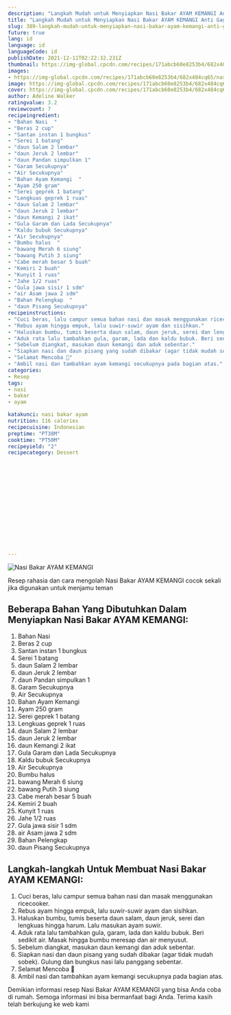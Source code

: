 ```yaml
---
description: "Langkah Mudah untuk Menyiapkan Nasi Bakar AYAM KEMANGI Anti Gagal"
title: "Langkah Mudah untuk Menyiapkan Nasi Bakar AYAM KEMANGI Anti Gagal"
slug: 389-langkah-mudah-untuk-menyiapkan-nasi-bakar-ayam-kemangi-anti-gagal
future: true
lang: id
language: id
languageCode: id
publishDate: 2021-12-11T02:22:32.231Z 
thumbnail: https://img-global.cpcdn.com/recipes/171abcb60e8253b4/682x484cq65/nasi-bakar-ayam-kemangi-foto-resep-utama.png
images:
- https://img-global.cpcdn.com/recipes/171abcb60e8253b4/682x484cq65/nasi-bakar-ayam-kemangi-foto-resep-utama.png
image: https://img-global.cpcdn.com/recipes/171abcb60e8253b4/682x484cq65/nasi-bakar-ayam-kemangi-foto-resep-utama.png
cover: https://img-global.cpcdn.com/recipes/171abcb60e8253b4/682x484cq65/nasi-bakar-ayam-kemangi-foto-resep-utama.png
author: Adeline Walker
ratingvalue: 3.2
reviewcount: 7
recipeingredient:
- "Bahan Nasi  "
- "Beras 2 cup"
- "Santan instan 1 bungkus"
- "Serei 1 batang"
- "daun Salam 2 lembar"
- "daun Jeruk 2 lembar"
- "daun Pandan simpulkan 1"
- "Garam Secukupnya"
- "Air Secukupnya"
- "Bahan Ayam Kemangi  "
- "Ayam 250 gram"
- "Serei geprek 1 batang"
- "Lengkuas geprek 1 ruas"
- "daun Salam 2 lembar"
- "daun Jeruk 2 lembar"
- "daun Kemangi 2 ikat"
- "Gula Garam dan Lada Secukupnya"
- "Kaldu bubuk Secukupnya"
- "Air Secukupnya"
- "Bumbu halus  "
- "bawang Merah 6 siung"
- "bawang Putih 3 siung"
- "Cabe merah besar 5 buah"
- "Kemiri 2 buah"
- "Kunyit 1 ruas"
- "Jahe 1/2 ruas"
- "Gula jawa sisir 1 sdm"
- "air Asam jawa 2 sdm"
- "Bahan Pelengkap  "
- "daun Pisang Secukupnya"
recipeinstructions:
- "Cuci beras, lalu campur semua bahan nasi dan masak menggunakan ricecooker."
- "Rebus ayam hingga empuk, lalu suwir-suwir ayam dan sisihkan."
- "Haluskan bumbu, tumis beserta daun salam, daun jeruk, serei dan lengkuas hingga harum. Lalu masukan ayam suwir."
- "Aduk rata lalu tambahkan gula, garam, lada dan kaldu bubuk. Beri sedikit air. Masak hingga bumbu meresap dan air menyusut."
- "Sebelum diangkat, masukan daun kemangi dan aduk sebentar."
- "Siapkan nasi dan daun pisang yang sudah dibakar (agar tidak mudah sobek). Gulung dan bungkus nasi lalu panggang sebentar."
- "Selamat Mencoba 🤗"
- "Ambil nasi dan tambahkan ayam kemangi secukupnya pada bagian atas."
categories:
- Resep
tags:
- nasi
- bakar
- ayam

katakunci: nasi bakar ayam 
nutrition: 116 calories
recipecuisine: Indonesian
preptime: "PT38M"
cooktime: "PT50M"
recipeyield: "2"
recipecategory: Dessert


     
    
    
    
    
    
    
    
    
    
    
      
    
---
```



![Nasi Bakar AYAM KEMANGI](https://img-global.cpcdn.com/recipes/171abcb60e8253b4/682x484cq65/nasi-bakar-ayam-kemangi-foto-resep-utama.png)

Resep rahasia dan cara mengolah  Nasi Bakar AYAM KEMANGI cocok sekali jika digunakan untuk menjamu teman

<!--inarticleads1-->

## Beberapa Bahan Yang Dibutuhkan Dalam Menyiapkan Nasi Bakar AYAM KEMANGI:

1. Bahan Nasi  
1. Beras 2 cup
1. Santan instan 1 bungkus
1. Serei 1 batang
1. daun Salam 2 lembar
1. daun Jeruk 2 lembar
1. daun Pandan simpulkan 1
1. Garam Secukupnya
1. Air Secukupnya
1. Bahan Ayam Kemangi  
1. Ayam 250 gram
1. Serei geprek 1 batang
1. Lengkuas geprek 1 ruas
1. daun Salam 2 lembar
1. daun Jeruk 2 lembar
1. daun Kemangi 2 ikat
1. Gula Garam dan Lada Secukupnya
1. Kaldu bubuk Secukupnya
1. Air Secukupnya
1. Bumbu halus  
1. bawang Merah 6 siung
1. bawang Putih 3 siung
1. Cabe merah besar 5 buah
1. Kemiri 2 buah
1. Kunyit 1 ruas
1. Jahe 1/2 ruas
1. Gula jawa sisir 1 sdm
1. air Asam jawa 2 sdm
1. Bahan Pelengkap  
1. daun Pisang Secukupnya



<!--inarticleads2-->

## Langkah-langkah Untuk Membuat Nasi Bakar AYAM KEMANGI:

1. Cuci beras, lalu campur semua bahan nasi dan masak menggunakan ricecooker.
1. Rebus ayam hingga empuk, lalu suwir-suwir ayam dan sisihkan.
1. Haluskan bumbu, tumis beserta daun salam, daun jeruk, serei dan lengkuas hingga harum. Lalu masukan ayam suwir.
1. Aduk rata lalu tambahkan gula, garam, lada dan kaldu bubuk. Beri sedikit air. Masak hingga bumbu meresap dan air menyusut.
1. Sebelum diangkat, masukan daun kemangi dan aduk sebentar.
1. Siapkan nasi dan daun pisang yang sudah dibakar (agar tidak mudah sobek). Gulung dan bungkus nasi lalu panggang sebentar.
1. Selamat Mencoba 🤗
1. Ambil nasi dan tambahkan ayam kemangi secukupnya pada bagian atas.




Demikian informasi  resep Nasi Bakar AYAM KEMANGI   yang bisa Anda coba di rumah. Semoga informasi ini bisa bermanfaat bagi Anda. Terima kasih telah berkujung ke web kami
